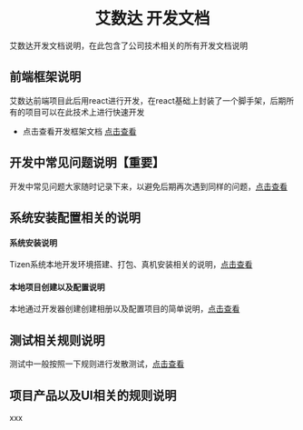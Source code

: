 <!-- 项目大标题 -->
<h1 align="center">艾数达 开发文档</h1>
<!-- 文档说明 -->
艾数达开发文档说明，在此包含了公司技术相关的所有开发文档说明

## 前端框架说明
艾数达前端项目此后用react进行开发，在react基础上封装了一个脚手架，后期所有的项目可以在此技术上进行快速开发

* 点击查看开发框架文档 [点击查看](./development)

## 开发中常见问题说明【重要】
开发中常见问题大家随时记录下来，以避免后期再次遇到同样的问题，[点击查看](./development/question.md)


## 系统安装配置相关的说明

#### 系统安装说明
Tizen系统本地开发环境搭建、打包、真机安装相关的说明，[点击查看](./tizen)

#### 本地项目创建以及配置说明
本地通过开发器创建创建相册以及配置项目的简单说明，[点击查看](./tizen/project.md)


## 测试相关规则说明
测试中一般按照一下规则进行发散测试，[点击查看](./development/testProject.md)

## 项目产品以及UI相关的规则说明
xxx
